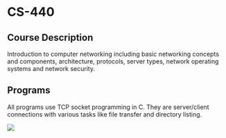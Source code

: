 # CS-440

## Course Description
Introduction to computer networking including basic networking concepts and components, architecture, protocols, server types, network operating systems and network security.

## Programs
All programs use TCP socket programming in C. They are server/client connections with various tasks like file transfer and directory listing.

![](https://media.giphy.com/media/3oKIPpFhwsMNrRIjN6/giphy.gif)
